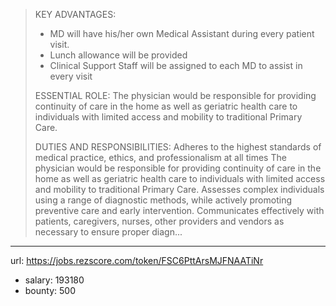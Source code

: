 >
>KEY ADVANTAGES:
> * MD will have his/her own Medical Assistant during every patient visit.
> * Lunch allowance will be provided
> * Clinical Support Staff will be assigned to each MD to assist in every visit
>
>ESSENTIAL ROLE:
>The physician would be responsible for providing continuity of care in the home as well as geriatric health care to individuals with limited access and mobility to traditional Primary Care.
>
>DUTIES AND RESPONSIBILITIES:
>Adheres to the highest standards of medical practice, ethics, and professionalism at all times
>The physician would be responsible for providing continuity of care in the home as well as geriatric health care to individuals with limited access and mobility to traditional Primary Care.
>Assesses complex individuals using a range of diagnostic methods, while actively promoting preventive care and early intervention.
>Communicates effectively with patients, caregivers, nurses, other providers and vendors as necessary to ensure proper diagn...
------
url: https://jobs.rezscore.com/token/FSC6PttArsMJFNAATiNr
- salary: 193180
- bounty: 500
